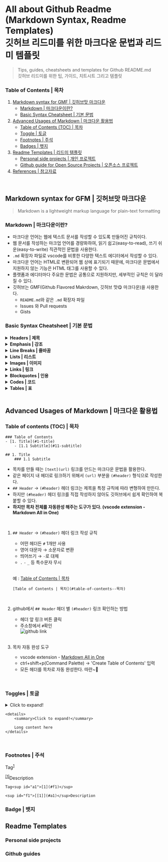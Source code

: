# All about Github Readme<br>(Markdown Syntax, Readme Templates)<br>깃허브 리드미를 위한 마크다운 문법과 리드미 템플릿

> Tips, guides, cheatsheets and templates for Github README.md  
> 깃허브 리드미를 위한 팁, 가이드, 치트시트 그리고 템플릿


### Table of Contents | 목차

1. [Markdown syntax for GMF | 깃허브맛 마크다운](#markdown-syntax-for-gmf--깃허브맛-마크다운)
    - [Markdown | 마크다운이란?](#markdown--마크다운이란)
    - [Basic Syntax Cheatsheet | 기본 문법](#basic-syntax-cheatsheet--기본-문법)
2. [Advanced Usages of Markdown | 마크다운 활용법](#advanced-usages-of-markdown--마크다운-활용법)
    - [Table of Contents (TOC) | 목차](#table-of-contents-toc--목차)
    - [Toggle | 토글](#toggle--토글)
    - [Footnotes | 주석](#footnotes--주석)
    - [Badges | 뱃지](#badge--뱃지)
3. [Readme Templates | 리드미 템플릿]()
    - [Personal side projects | 개인 프로젝트]()
    - [Github guide for Open Source Projects | 오픈소스 프로젝트]()
5. [References | 참고자료]()

<br>

## Markdown syntax for GFM | 깃허브맛 마크다운

> Markdown is a lightweight markup language for plain-text formatting

### Markdown | 마크다운이란?
- 마크다운 언어는 웹에 텍스트 문서를 작성할 수 있도록 만들어진 규칙이다.  
- 웹 문서를 작성하는 마크업 언어를 경량화하여, 읽기 쉽고(easy-to-read), 쓰기 쉬운(easy-to-write) 직관적인 문법을 사용한다.
- `.md` 확장자 파일로 vscode를 비롯한 다양한 텍스트 에디터에서 작성할 수 있다.
- 마크다운 언어는 HTML로 변환되어 웹 상에 표기되기 때문에, 마크다운 문법에서 지원하지 않는 기능은 HTML 태그를 사용할 수 있다.
- 플랫폼과 에디터마다 주요한 문법은 공통으로 지원하지만, 세부적인 규칙은 이 달라질 수 있다.
- 깃허브는 GMF(Github Flavored Makrdown, 깃허브 맛😋 마크다운)을 사용한다.
  - `README.md`와 같은 `.md` 확장자 파일
  - Issues 와 Pull requests
  - Gists

### Basic Syntax Cheatsheet | 기본 문법
<details>
  <summary><b>Headers | 제목</b></summary>
  
  <br>
  
  ```
    # <h1> -> underline 있음
    ## <h2> -> underline 있음
    ### <h3>
    #### <h4>
    ##### <h5>
    ###### <h6>
  ```
</details>

<details>
  <summary><b>Emphasis | 강조</b></summary>
  
  ####   
  ```
    *italic* or _italic_
    **bold** or __bold__
    ~~strikethrough~~
    <u>underline</u>
  ```
  ####   
</details>
<details>
  <summary><b>Line Breaks | 줄바꿈</b></summary>
  
  ####   
  - 2 or more spaces | 2번 이상 띄어쓰기
  - `<br />`
  ####   
</details>

<details>
  <summary><b>Lists | 리스트</b></summary>
  
  ####   
  **Unordered**
  ```
    - item 1 -> -, +, * 사용 가능
    - item 2
      - item 2a
      - item 2b
  ```
  **Ordered**
  ```
    1. item 1
    1. item 2
      1. item 2a
      1. item 2b
  ```
  **Task lists**
  ```
    - [ ] todo
    - [X] completed
  ```
  ####   
</details>

<details>
  <summary><b>Images | 이미지</b></summary>
  
  ####   
  ```
  ![alt text](url)
  
  ![GitHub Logo](/images/logo.png)
  ```
  ####   
</details>
<details>
  <summary><b>Links | 링크</b></summary>
  
  ####   
  ```
  [text](url)
  
  [GitHub](http://github.com)
  ```
  ####   
</details>

<details>
  <summary><b>Blockquotes | 인용</b></summary>
  
  ####   
  ```
  > Blockquotes
  ```
  ####   
</details>
<details>
  <summary><b>Codes | 코드</b></summary>
  
  ####   
  **Inline | 인라인**
  ```
  `inline code` -> backticks
  ```
  **Code Blocks | 코드블럭**
  <pre>```javascript
console.log('hello world')
```</pre>
  ####   
</details>

</details>

<details>
  <summary><b>Tables | 표</b></summary>
  
  ####   
  ```
  | head | head | head |
  | --- | :---: | ---: | -> 정렬 | left | center | right |
  | body | body | body |
  ```
  ####   
</details>

<br>

## Advanced Usages of Markdown | 마크다운 활용법

### Table of contents (TOC) | 목차

```
### Table of Contents
- [1. Title](#1-title)
    - [1.1 Subtitle](#11-subtitle)

## 1. Title
    ### 1.1 Subtitle
```

- 목차를 만들 때는 `[text](url)` 링크를 만드는 마크다운 문법을 활용한다.
- 같은 페이지 내 헤더로 링크하기 위해서 `(url)` 부분을 `(#header)` 형식으로 작성한다.
- `## Header` → `(#header)` 헤더 링크는 제목을 특정 규칙에 따라 변형하여 만든다.
- 하지만 `(#header)` 헤더 링크를 직접 작성하지 않아도 깃허브에서 쉽게 확인하여 복붙할 수 있다.
- **하지만 목차 전체를 자동완성 해주는 도구가 있다. (vscode extension - Markdown All in One)**
<br>

1. `## Header` → `(#header)` 헤더 링크 작성 규칙
    - 어떤 헤더든 `#` 1개만 사용
    - 영어 대문자 → 소문자로 변환
    - 띄어쓰기 → `-`로 대체
    - `.` `-` `_` 등 특수문자 무시
    <br> 
    
    예 : [Table of Contents | 목차](#table-of-contents--목차)
    ```
    [Table of Contents | 목차](#table-of-contents--목차)
    ```
    <br>
2. github에서 `## Header` 헤더 별 `(#header)` 링크 확인하는 방법
    - 헤더 앞 링크 버튼 클릭
    - 주소창에서 `#`확인  
    ![github link]()
   <br>
3. 목차 자동 완성 도구
    - vscode extension - [Markdown All in One](https://marketplace.visualstudio.com/items?itemName=yzhang.markdown-all-in-one)
    - ctrl+shift+p(Command Palette) -> 'Create Table of Contents' 입력
    - 모든 헤더를 목차로 자동 완성한다. 따란~🌟

<br>

### Toggles | 토글

<details>
    <summary>Click to expand!</summary>

    Long content here
    
</details>

```
<details>
    <summary>Click to expand!</summary>

    Long content here
</details>
```

<br>

### Footnotes | 주석

Tag<sup id="a1">[1](#f1)</sup>

<sup id="f1">[[1]](#a1)</sup>Description 

```
Tag<sup id="a1">[1](#f1)</sup>

<sup id="f1">[[1]](#a1)</sup>Description 
```


### Badge | 뱃지

## Readme Templates

### Personal side projects
### Github guides
